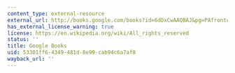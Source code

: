 ```yaml
---
content_type: external-resource
external_url: http://books.google.com/books?id=6dDxCwAAQBAJ&pg=PAfrontcover
has_external_license_warning: true
license: https://en.wikipedia.org/wiki/All_rights_reserved
status: ''
title: Google Books
uid: 53301ff6-4349-481d-8e99-cab94c6a7af8
wayback_url: ''
---
```

